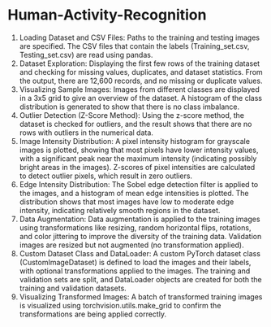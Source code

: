 # Human-Activity-Recognition
1. Loading Dataset and CSV Files:
Paths to the training and testing images are specified.
The CSV files that contain the labels (Training_set.csv, Testing_set.csv) are read using pandas.
2. Dataset Exploration:
Displaying the first few rows of the training dataset and checking for missing values, duplicates, and dataset statistics.
From the output, there are 12,600 records, and no missing or duplicate values.
3. Visualizing Sample Images:
Images from different classes are displayed in a 3x5 grid to give an overview of the dataset.
A histogram of the class distribution is generated to show that there is no class imbalance.
4. Outlier Detection (Z-Score Method):
Using the z-score method, the dataset is checked for outliers, and the result shows that there are no rows with outliers in the numerical data.
5. Image Intensity Distribution:
A pixel intensity histogram for grayscale images is plotted, showing that most pixels have lower intensity values, with a significant peak near the maximum intensity (indicating possibly bright areas in the images).
Z-scores of pixel intensities are calculated to detect outlier pixels, which result in zero outliers.
6. Edge Intensity Distribution:
The Sobel edge detection filter is applied to the images, and a histogram of mean edge intensities is plotted.
The distribution shows that most images have low to moderate edge intensity, indicating relatively smooth regions in the dataset.
7. Data Augmentation:
Data augmentation is applied to the training images using transformations like resizing, random horizontal flips, rotations, and color jittering to improve the diversity of the training data.
Validation images are resized but not augmented (no transformation applied).
8. Custom Dataset Class and DataLoader:
A custom PyTorch dataset class (CustomImageDataset) is defined to load the images and their labels, with optional transformations applied to the images.
The training and validation sets are split, and DataLoader objects are created for both the training and validation datasets.
9. Visualizing Transformed Images:
A batch of transformed training images is visualized using torchvision.utils.make_grid to confirm the transformations are being applied correctly.
